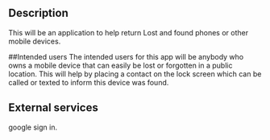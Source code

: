 ## Description
This will be an application to help return Lost and found 
phones or other mobile devices.

##Intended users
The intended users for this app will be anybody who owns a mobile device 
that can easily be lost or forgotten in a public location.
This will help by placing a contact on the lock screen which can
be called or texted to inform this device was found.

## External services
google sign in.
